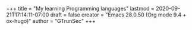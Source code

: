 +++
title = "My learning Programming languages"
lastmod = 2020-09-21T17:14:11-07:00
draft = false
creator = "Emacs 28.0.50 (Org mode 9.4 + ox-hugo)"
author = "GTrunSec"
+++
